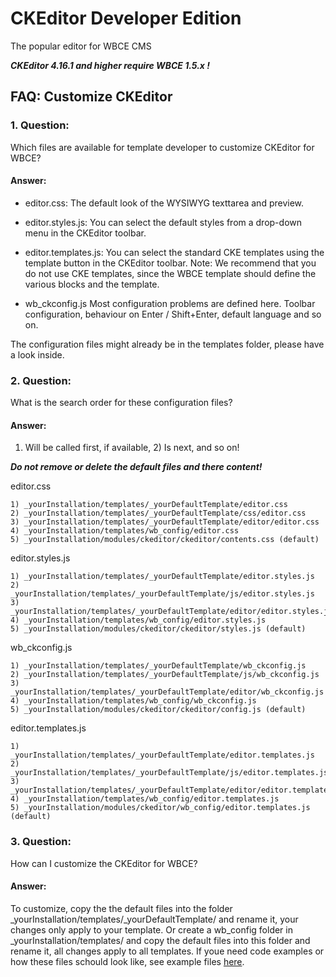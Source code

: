 # CKEditor Developer Edition

The popular editor for WBCE CMS

***CKEditor 4.16.1 and higher require WBCE 1.5.x !***

## FAQ: Customize CKEditor

### 1. Question:

Which files are available for template developer to customize CKEditor for WBCE?

#### Answer:

+ editor.css:
The default look of the WYSIWYG texttarea and preview.

+ editor.styles.js:
You can select the default styles from a drop-down menu in the CKEditor toolbar.

+ editor.templates.js:
You can select the standard CKE templates using the template button in the CKEditor toolbar.
Note: We recommend that you do not use CKE templates, since the WBCE template should define the various blocks and the template.

+ wb_ckconfig.js
Most configuration problems are defined here.
Toolbar configuration, behaviour on Enter / Shift+Enter, default language and so on.

The configuration files might already be in the templates folder, please have a look inside.

### 2. Question:

What is the search order for these configuration files?

#### Answer:

1) Will be called first, if available, 2) Is next, and so on!

***Do not remove or delete the default files and there content!***

editor.css
```
1) _yourInstallation/templates/_yourDefaultTemplate/editor.css
2) _yourInstallation/templates/_yourDefaultTemplate/css/editor.css
3) _yourInstallation/templates/_yourDefaultTemplate/editor/editor.css
4) _yourInstallation/templates/wb_config/editor.css
5) _yourInstallation/modules/ckeditor/ckeditor/contents.css (default)
```

editor.styles.js
```
1) _yourInstallation/templates/_yourDefaultTemplate/editor.styles.js
2) _yourInstallation/templates/_yourDefaultTemplate/js/editor.styles.js
3) _yourInstallation/templates/_yourDefaultTemplate/editor/editor.styles.js
4) _yourInstallation/templates/wb_config/editor.styles.js
5) _yourInstallation/modules/ckeditor/ckeditor/styles.js (default)
```

wb_ckconfig.js
```
1) _yourInstallation/templates/_yourDefaultTemplate/wb_ckconfig.js
2) _yourInstallation/templates/_yourDefaultTemplate/js/wb_ckconfig.js
3) _yourInstallation/templates/_yourDefaultTemplate/editor/wb_ckconfig.js
4) _yourInstallation/templates/wb_config/wb_ckconfig.js
5) _yourInstallation/modules/ckeditor/ckeditor/config.js (default)
```

editor.templates.js
```
1) _yourInstallation/templates/_yourDefaultTemplate/editor.templates.js
2) _yourInstallation/templates/_yourDefaultTemplate/js/editor.templates.js
3) _yourInstallation/templates/_yourDefaultTemplate/editor/editor.templates.js
4) _yourInstallation/templates/wb_config/editor.templates.js
5) _yourInstallation/modules/ckeditor/wb_config/editor.templates.js (default)
```

### 3. Question:

How can I customize the CKEditor for WBCE?

#### Answer:

To customize, copy the the default files into the folder _yourInstallation/templates/_yourDefaultTemplate/ and rename it, your changes only apply to your template.
Or create a wb_config folder in _yourInstallation/templates/ and copy the default files into this folder and rename it, all changes apply to all templates.
If youe need code examples or how these files schould look like, see example files [here](https://github.com/Colinax/CKEditor/tree/developer/wb_config).
